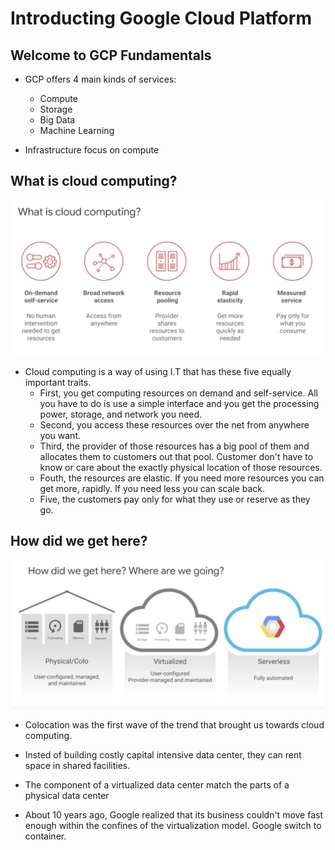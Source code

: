 <h1>Introducting Google Cloud Platform</h1>

<h2>Welcome to GCP Fundamentals</h2>

* GCP offers 4 main kinds of services:
    * Compute
    * Storage
    * Big Data
    * Machine Learning

* Infrastructure focus on compute

<h2>What is cloud computing?</h2>

<img src="imgs/01.png"/>

* Cloud computing is a way of using I.T that has these five equally important traits.
    * First, you get computing resources on demand and self-service. All you have to do is use a simple interface and you get the processing power, storage, and network you need.
    * Second, you access these resources over the net from anywhere you want.
    * Third, the provider of those resources has a big pool of them and allocates them to customers out that pool. Customer don't have to know or care about the exactly physical location of those resources.
    * Fouth, the resources are elastic. If you need more resources you can get more, rapidly. If you need less you can scale back.
    * Five, the customers pay only for what they use or reserve as they go.

<h2>How did we get here?</h2>

<img src="imgs/02.png"/>

* Colocation was the first wave of the trend that brought us towards cloud computing.
* Insted of building costly capital intensive data center, they can rent space in shared facilities.

* The component of a virtualized data center match the parts of a physical data center

* About 10 years ago, Google realized that its business couldn't move fast enough within the confines of the virtualization model. Google switch to container.

